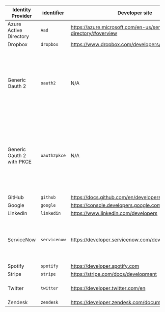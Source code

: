 | Identity Provider         | identifier   | Developer site                                                        | Special instructions                                                                                                                |
| ------------------------- | ------------ | --------------------------------------------------------------------- | ----------------------------------------------------------------------------------------------------------------------------------- |
| Azure Active Directory    | `Aad`        | https://azure.microsoft.com/en-us/services/active-directory/#overview |
| Dropbox                   | `dropbox`    | https://www.dropbox.com/developers/apps                               |
| Generic Oauth 2           | `oauth2`     | N/A                                                                   | Use this template to connect with any identity provider that supports authorization code and follows the OAuth 2.0 standard         |
| Generic Oauth 2 with PKCE | `oauth2pkce` | N/A                                                                   | Use this template to connect with any identity providers that supports authorization code and follows the OAuth 2.0 + PKCE standard |
| GitHub                    | `github`     | https://docs.github.com/en/developers                                 |
| Google                    | `google`     | https://console.developers.google.com/apis/dashboard                  |
| LinkedIn                  | `linkedin`   | https://www.linkedin.com/developers                                   |
| ServiceNow                | `servicenow` | https://developer.servicenow.com/dev.do                               | Must use instance that does not hibernate. See [this doc](https://developer.servicenow.com/blog.do?p=/post/hibernation-and-developer-instances/) for more detail   |
| Spotify                   | `spotify`    | https://developer.spotify.com                                         |
| Stripe                    | `stripe`     | https://stripe.com/docs/development                                   |
| Twitter                   | `twitter`    | https://developer.twitter.com/en                                      | Uses PKCE authentication flow                                                                                                       |
| Zendesk                   | `zendesk`    | https://developer.zendesk.com/documentation/                          |
